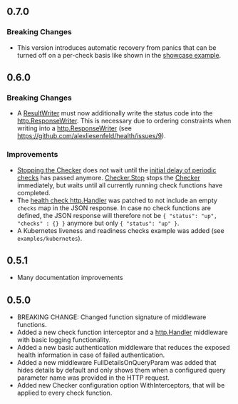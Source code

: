 ## 0.7.0
### Breaking Changes
- This version introduces automatic recovery from panics that can be turned off on a per-check basis like shown in the [showcase example](https://github.com/alexliesenfeld/health/blob/1fcc4c7599ea00dbd0c73c97448b2a1c1d0fff7d/examples/showcase/main.go#L92-L95).

## 0.6.0 
### Breaking Changes
- A [ResultWriter](https://pkg.go.dev/github.com/alexliesenfeld/health#ResultWriter) must now additionally write the 
  status code into the [http.ResponseWriter](https://pkg.go.dev/net/http#ResponseWriter). This is necessary due to 
  ordering constraints when writing into a [http.ResponseWriter](https://pkg.go.dev/net/http#ResponseWriter) 
  (see https://github.com/alexliesenfeld/health/issues/9).
  
### Improvements
- [Stopping the Checker](https://pkg.go.dev/github.com/alexliesenfeld/health#Checker) does not wait until the 
  [initial delay of periodic checks](https://pkg.go.dev/github.com/alexliesenfeld/health#WithPeriodicCheck)
  has passed anymore. [Checker.Stop](https://pkg.go.dev/github.com/alexliesenfeld/health#Checker) stops
  the [Checker](https://pkg.go.dev/github.com/alexliesenfeld/health#Checker) immediately, but waits until all currently 
  running check functions have completed.
- The [health check http.Handler](https://pkg.go.dev/github.com/alexliesenfeld/health#NewHandler) was patched to not 
  include an empty `checks` map in the JSON response. In case no check functions are defined, the JSON response will 
  therefore not be `{ "status": "up", "checks" : {} }` anymore but only `{ "status": "up" }`. 
- A Kubernetes liveness and readiness checks example was added (see `examples/kubernetes`).

## 0.5.1
- Many documentation improvements

## 0.5.0

- BREAKING CHANGE: Changed function signature of middleware functions.
- Added a new check function interceptor and a [http.Handler](https://pkg.go.dev/net/http#Handler) 
  middleware with basic logging functionality.
- Added a new basic authentication middleware that reduces the exposed health information in case of 
  failed authentication.
- Added a new middleware FullDetailsOnQueryParam was added that hides details by default and only shows 
  them when a configured query parameter name was provided in the HTTP request.
- Added new Checker configuration option WithInterceptors, that will be applied to every check function.
